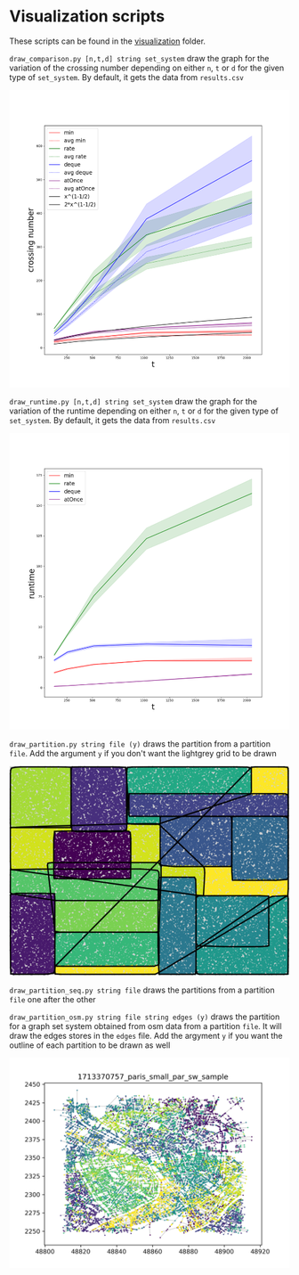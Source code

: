# Visualization scripts

These scripts can be found in the [visualization](./visualization) folder.

`draw_comparison.py [n,t,d] string set_system` draw the graph for the variation of the crossing number depending on either `n`, `t` or `d` for the given type of `set_system`. By default, it gets the data from `results.csv`

![result image of draw_comparison.py](../img/grid.png)

`draw_runtime.py [n,t,d] string set_system` draw the graph for the variation of the runtime depending on either `n`, `t` or `d` for the given type of `set_system`. By default, it gets the data from `results.csv`

![result image of draw_runtime.py](../img/gridrt.png)

`draw_partition.py string file (y)` draws the partition from a partition `file`. Add the argument `y` if you don't want the lightgrey grid to be drawn

![result image of draw_partition.py](../img/gridr.png)

`draw_partition_seq.py string file` draws the partitions from a partition `file` one after the other

`draw_partition_osm.py string file string edges (y)` draws the partition for a graph set system obtained from osm data from a partition `file`. It will draw the edges stores in the `edges` file. Add the argyment `y` if you want the outline of each partition to be drawn as well

![result image of draw_partition_osm.py](../img/osm.png)
